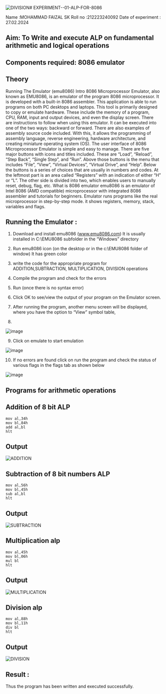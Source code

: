 ![DIVISION](https://github.com/mohammadfaizal87/EXPERIMENT--01-ALP-FOR-8086/assets/147139206/d91c4844-afd6-48fb-acc7-e7c6844a6338)# EXPERIMENT--01-ALP-FOR-8086

Name :MOHAMMAD FAIZAL SK
Roll no :212223240092
Date of experiment : 27.02.2024





## Aim: To Write and execute ALP on fundamental arithmetic and logical operations
## Components required: 8086  emulator 
## Theory 
Running The Emulator (emu8086) Intro 8086 Microprocessor Emulator, also known as EMU8086, is an emulator of the program 8086 microprocessor. It is developed with a built-in 8086 assembler. This application is able to run programs on both PC desktops and laptops. This tool is primarily designed to copy or emulate hardware. These include the memory of a program, CPU, RAM, input and output devices, and even the display screen. There are instructions to follow when using this emulator. It can be executed into one of the two ways: backward or forward. There are also examples of assembly source code included. With this, it allows the programming of assembly language, reverse engineering, hardware architecture, and creating miniature operating system (OS). The user interface of 8086 Microprocessor Emulator is simple and easy to manage. There are five major buttons with icons and titles included. These are “Load”, “Reload”, “Step Back”, “Single Step”, and “Run”. Above those buttons is the menu that includes “File”, “View”, “Virtual Devices”, “Virtual Drive”, and “Help”. Below the buttons is a series of choices that are usually in numbers and codes. At the leftmost part is an area called “Registers” with an indication of either “H” or “L”. The other side is divided into two, which enables users to manually reset, debug, flag, etc. What is 8086 emulator emu8086 is an emulator of Intel 8086 (AMD compatible) microprocessor with integrated 8086 assembler and tutorials for beginners. Emulator runs programs like the real microprocessor in step-by-step mode. it shows registers, memory, stack, variables and flags.


 ## Running the Emulator :
1.	Download and install emu8086 (www.emu8086.com) It is usually installed in C:\EMU8086 subfolder in the “Windows” directory
2.	  Run  emu8086 icon (on the desktop or in the c:\EMU8086 folder of window) It has green color 
 
 
3.	write the code for the appropriate program for ADDITION,SUBTRACTION, MULTIPLICATION,  DIVISION operations 

4.	 Compile the program and check for the errors 
5.  Run (once there is no syntax error) 

6.	Click OK to see/view the output of your program on the Emulator screen. 


7.	After running the program, another menu screen will be displayed, where you have the option to “View” symbol table,
8.	 


![image](https://user-images.githubusercontent.com/36288975/189273263-d65baae9-4b8f-4723-afb3-c0ffa4052b04.png)











9.	Click on emulate to start emulation 








![image](https://user-images.githubusercontent.com/36288975/189273273-9bb36ec1-e2e8-4892-8d35-37707332bfdc.png)








10.	If no errors are found click on run the program and check the status of various flags in the flags tab as shown below 






![image](https://user-images.githubusercontent.com/36288975/189273277-113a2a33-4a40-4ff8-95a5-ecd3a1f504fe.png)







## Programs for arithmetic  operations

## Addition  of 8 bit ALP
```
mov al,34h
mov bl,84h
add al,bl
hlt
```

## Output
![ADDITION](https://github.com/mohammadfaizal87/EXPERIMENT--01-ALP-FOR-8086/assets/147139206/06bccc9a-8e1d-48df-a838-0a3fcd0280f8)

 
## Subtraction   of 8 bit numbers  ALP 
```
mov al,56h
mov bl,45h
sub al,bl
hlt
```
 
## Output
![SUBTRACTION](https://github.com/mohammadfaizal87/EXPERIMENT--01-ALP-FOR-8086/assets/147139206/7d98c1f2-1984-42ad-9601-f01dfd2dd3ba)



## Multiplication alp 
```
mov al,45h
mov bl,06h
mul bl
hlt
```
## Output  
![MULTIPLICATION](https://github.com/mohammadfaizal87/EXPERIMENT--01-ALP-FOR-8086/assets/147139206/3e0084c3-72c7-43cb-8d2f-fc4de26bd99d)


## Division alp 
```
mov al,88h
mov bl,11h
div bl
hlt
```

## Output 
![DIVISION](https://github.com/mohammadfaizal87/EXPERIMENT--01-ALP-FOR-8086/assets/147139206/245e2d61-ef1d-41ad-9e19-f2aae9e4cb9a)



## Result :
Thus the program has been written and executed successfully.
 








